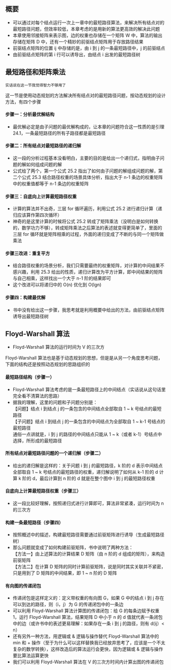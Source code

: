 ## 概要

* 可以通过对每个结点运行一次上一章中的最短路径算法，来解决所有结点对的最短路径问题，但效率较低，本章考虑的是用新的算法更高效的解决此问题
* 本章使用邻接矩阵来表示图，边的权重也存储在一个矩阵 W 中，算法的输出存储在矩阵 D 中，还有一个精妙的前驱结点矩阵用于存放路径结果
* 前驱结点矩阵的位置 ij 中存储的是，由 i 到 j 的一条最短路径中，j 的前驱结点
* 由前驱结点矩阵的第 i 行可以诱导出，由结点 i 出发的最短路径树

## 最短路径和矩阵乘法

`实话说在这一节我觉得智力不够用了`
  
这一节是使用动态规划的方法解决所有结点对的最短路径问题，按动态规划的设计方法，有四个步骤

#### 步骤一：分析最优解结构
* 最优解必定是由子问题的最优解构成的，让本章的问题符合这一性质的是引理 24.1，一条最短路径的所有子路径都是最短路径

#### 步骤二：所有结点对最短路径的递归解
* 这一段的分析过程基本没看明白，主要的目的是给出一个递归式，指明由子问题的解如何组成问题的解
* 公式给了两个，第一个公式 25.2 指出了如何由子问题的解组成问题的解，第二个公式 25.3 结合路径权重的场景具体分析，指出大于 n-1 条边的权重矩阵中的权重值都等于 n-1 条边的权重矩阵

#### 步骤三：自底向上计算最短路径权重
* 计算的算法并不出奇，三层 for 循环遍历，利用公式 25.2 进行递归计算（递归应该算作第四次循环）
* 神奇的是这里计算的时候将公式 25.2 转成了矩阵乘法（没明白是如何转换的，数学功力不够），转成矩阵乘法之后算法的表述就变得更简单了，里面的三层 for 循环就是矩阵相乘的过程，外面的递归变成了不断的与同一个矩阵做乘法

#### 步骤三改进：重复平方
* 结合路径权重的场景分析，我们只需要最终的权重矩阵，对计算的中间结果不感兴趣，利用 25.3 给出的性质，递归计算改为平方计算，即中间结果的矩阵与自己相乘，这样找出一个大于 n-1 阶的结果即可
* 这个改进可以将递归中的 O(n) 优化到 O(lgn)

#### 步骤四：构建最优解
* 书中没有给出这一步骤，我思考就是利用概要中给出的方法，由前驱结点矩阵诱导出最短路径树

## Floyd-Warshall 算法
* Floyd-Warshall 算法的运行时间为 V 的三次方

Floyd-Warshall 算法也是基于动态规划的思想，但是是从另一个角度思考问题，下面的结构还是按照动态规划的思路组织的

#### 最短路径结构（步骤一）
* Floyd-Warshall 算法考虑的是一条最短路径上的中间结点（实话说从这句话里完全看不清算法的思路）
* 据我的理解，这里的问题和子问题分别是：  
  【问题】结点 i 到结点 j 的一条包含的中间结点全部取自 1 ~ k 号结点的最短路径  
  【子问题】结点 i 到结点 j 的一条包含的中间结点为全部取自 1 ~ k-1 号结点的最短路径  
  通俗一点讲就是，i 到 j 的路径的中间结点只能从 1 ~ k（或者 k-1）号结点中选择，所形成的最短路径
  
#### 所有结点对最短路径问题的一个递归解（步骤二）
* 给出的递归解是这样的：关于问题 i 到 j 的最短路径，k 阶的 d 表示中间结点全部取自 1 ~ k 号结点的最短路径的权重，递归解说明了如何从 k-1 阶的 d 计算 k 阶的 d，最后计算到 n 阶的 d 就是在整个图中 i 到 j 的最短路径权重

#### 自底向上计算最短路径权重（步骤三）
* 这一段比较好理解，按照递归式进行计算即可，算法非常紧凑，运行时间为 n 的三次方

#### 构建一条最短路径（步骤四）
* 按照概述中的描述，构建最短路径需要通过前驱矩阵进行诱导（生成最短路径树）
* 那么问题就变成了如何构建前驱矩阵，书中说明了两种方法：  
  【方法一】由上述算法的计算结果 D 矩阵（由 n 阶的 d 组成的矩阵），来构造前驱矩阵  
  【方法二】在计算 D 矩阵的同时计算前驱矩阵，说是同时其实关联并不紧密，只是用到了 D 矩阵的中间结果，即 1 ~ n 阶的 D 矩阵  
  
#### 有向图的传递闭包
* 传递闭包是这样定义的：定义带权重的有向图 G，如果 G 中的结点 i 到 j 存在可以到达的路径，则（i，j）为 G 的传递闭包中的一条边
* 可以利用 Floyd-Warshall 算法计算图的传递闭包：给 G 的每条边赋予权重 1，运行 Floyd-Warshall 算法，结果矩阵 D 中小于 n 的 d 值就代表一条闭包中的边（或许书中的表述更易理解：如果存在一条 i 到 j 的路径，则有 d(ij）< n）
* 还有另外一种方法，用逻辑或 & 逻辑与操作替代 Floyd-Warshall 算法中的 min 和 + 操作（至于为什么可以这样替换我已经放弃思考了，应该是一个不太复杂的数学转换），这样改造后的算法运行会更快，因为逻辑或 & 逻辑与操作要比算法运算更快
* 我们可以利用 Floyd-Warshall 算法在 V 的三次方时间内计算出图的传递闭包





